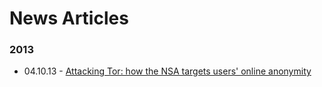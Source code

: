 # News Articles

### 2013
- 04.10.13 - [Attacking Tor: how the NSA targets users' online anonymity](https://www.theguardian.com/world/2013/oct/04/tor-attacks-nsa-users-online-anonymity)

